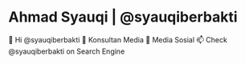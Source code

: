 # Ahmad Syauqi | @syauqiberbakti
👋 Hi @syauqiberbakti
👀 Konsultan Media
💞️ Media Sosial
📫 Check @syauqiberbakti on Search Engine
